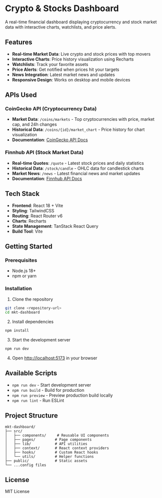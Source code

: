 # Crypto & Stocks Dashboard

A real-time financial dashboard displaying cryptocurrency and stock market data with interactive charts, watchlists, and price alerts.

## Features

- **Real-time Market Data**: Live crypto and stock prices with top movers
- **Interactive Charts**: Price history visualization using Recharts
- **Watchlists**: Track your favorite assets
- **Price Alerts**: Get notified when prices hit your targets
- **News Integration**: Latest market news and updates
- **Responsive Design**: Works on desktop and mobile devices

## APIs Used

### CoinGecko API (Cryptocurrency Data)

- **Market Data**: `/coins/markets` - Top cryptocurrencies with price, market cap, and 24h changes
- **Historical Data**: `/coins/{id}/market_chart` - Price history for chart visualization
- **Documentation**: [CoinGecko API Docs](https://www.coingecko.com/en/api/documentation)

### Finnhub API (Stock Market Data)

- **Real-time Quotes**: `/quote` - Latest stock prices and daily statistics
- **Historical Data**: `/stock/candle` - OHLC data for candlestick charts
- **Market News**: `/news` - Latest financial news and market updates
- **Documentation**: [Finnhub API Docs](https://finnhub.io/docs/api)

## Tech Stack

- **Frontend**: React 18 + Vite
- **Styling**: TailwindCSS
- **Routing**: React Router v6
- **Charts**: Recharts
- **State Management**: TanStack React Query
- **Build Tool**: Vite

## Getting Started

### Prerequisites

- Node.js 18+
- npm or yarn

### Installation

1. Clone the repository

```bash
git clone <repository-url>
cd mkt-dashboard
```

2. Install dependencies

```bash
npm install
```

3. Start the development server

```bash
npm run dev
```

4. Open [http://localhost:5173](http://localhost:5173) in your browser

## Available Scripts

- `npm run dev` - Start development server
- `npm run build` - Build for production
- `npm run preview` - Preview production build locally
- `npm run lint` - Run ESLint

## Project Structure

```
mkt-dashboard/
├── src/
│   ├── components/     # Reusable UI components
│   ├── pages/         # Page components
│   ├── lib/           # API utilities
│   ├── context/       # React context providers
│   ├── hooks/         # Custom React hooks
│   └── utils/         # Helper functions
├── public/            # Static assets
└── ...config files
```

## License

MIT License
